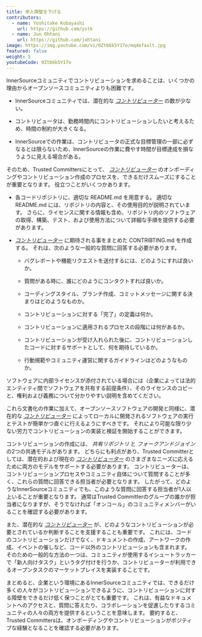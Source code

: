 ```yaml
---
title: 参入障壁を下げる
contributors:
  - name: Yoshitake Kobayashi
    url: https://github.com/ystk
  - name: Jun Ohtani
    url: https://github.com/johtani
image: https://img.youtube.com/vi/0Ztb6k5Y17o/mqdefault.jpg
featured: false
weight: 5
youtubeCode: 0Ztb6k5Y17o
---
```

<div class="paragraph">
<p>InnerSourceコミュニティでコントリビューションを求めることは、いくつかの理由からオープンソースコミュニティよりも困難です。</p>
</div>
<div class="ulist">
<ul>
<li>
<p>InnerSourceコミュニティでは、潜在的な <a href="https://innersourcecommons.org/learn/learning-path/contributor/01"><em>コントリビューター</em></a> の数が少ない。</p>
</li>
<li>
<p>コントリビュータは、勤務時間内にコントリビューションしたいと考えるため、時間の制約が大きくなる。</p>
</li>
<li>
<p>InnerSourceでの作業は、コントリビュータの正式な目標管理の一部に必ずなるとは限らないため、InnerSourceの作業に費やす時間が目標達成を損なうように見える場合がある。</p>
</li>
</ul>
</div>
<div class="paragraph">
<p>そのため、Trusted Committersにとって、 <a href="https://innersourcecommons.org/learn/learning-path/contributor/01"><em>コントリビューター</em></a> のオンボーディングやコントリビューション作成のプロセスを、できるだけスムーズにすることが重要となります。
役立つことがいくつかあります。</p>
</div>
<div class="ulist">
<ul>
<li>
<p>各コードリポジトリに、適切な README.md を用意する。
適切な README.md には、リポジトリの内容と、その使用目的が説明されています。
さらに、ライセンスに関する情報も含め、リポジトリ内のソフトウェアの取得、構築、テスト、および使用方法について詳細な手順を提供する必要があります。</p>
</li>
<li>
<p><a href="https://innersourcecommons.org/learn/learning-path/contributor/01"><em>コントリビューター</em></a> に期待される事をまとめた CONTRIBTING.md を作成する。
それは、次のような一般的な質問に回答する必要があります。</p>
<div class="ulist">
<ul>
<li>
<p>バグレポートや機能リクエストを送付するには、どのようにすれば良いか。</p>
</li>
<li>
<p>質問がある時に、誰にどのようにコンタクトすれば良いか。</p>
</li>
<li>
<p>コーディングスタイル、ブランチ作成、コミットメッセージに関する決まりはどのようなものか。</p>
</li>
<li>
<p>コントリビューションに対する「完了」の定義は何か。</p>
</li>
<li>
<p>コントリビューションに適用されるプロセスの段階には何があるか。</p>
</li>
<li>
<p>コントリビューションが受け入れられた後に、コントリビューションしたコードに対するサポートとして、何を期待しているか。</p>
</li>
<li>
<p>行動規範やコミュニティ運営に関するガイドラインはどのようなものか。</p>
</li>
</ul>
</div>
</li>
</ul>
</div>
<div class="paragraph">
<p>ソフトウェアに内部ライセンスが添付されている場合には（企業によっては法的エンティティ間でソフトウェアを共有する前提条件）、そのライセンスのコピーと、権利および義務について分かりやすい説明を含めてください。</p>
</div>
<div class="paragraph">
<p>これら文書化の作業に加えて、オープンソースソフトウェアの開発と同様に、潜在的な <a href="https://innersourcecommons.org/learn/learning-path/contributor/01"><em>コントリビューター</em></a> によってローカルに開発されるソフトウェアの実行とテストが簡単かつ直ぐに行えるようにすべきです。
それにより可能な限り少ない労力でコントリビューションの実装と検証を開始することができます。</p>
</div>
<div class="paragraph">
<p>コントリビューションの作成には、 <em>共有リポジトリ</em> と <em>フォークアンドジョイン</em> の2つの共通モデルがあります。
どちらにも利点があり、Trusted Committerとしては、潜在的および現在の <a href="https://innersourcecommons.org/learn/learning-path/contributor/01"><em>コントリビューター</em></a> のさまざまなニーズに応えるために両方のモデルをサポートする必要があります。
コントリビューターは、コントリビューションプロセスやコミュニティ自体について質問することが多く、これらの質問に回答できる担当者が必要となります。
したがって、どのようなInnerSourceコミュニティでも、このような質問に回答する担当者が1人以上いることが重要となります。
通常はTrusted Committerのグループの誰かが担当者になりますが、そうでなければ「オンコール」のコミュニティメンバーがいることを確認する必要があります。</p>
</div>
<div class="paragraph">
<p>また、潜在的な <a href="https://innersourcecommons.org/learn/learning-path/contributor/01"><em>コントリビューター</em></a> が、どのようなコントリビューションが必要とされているか判断することを支援することも重要です。
これには、コードのコントリビューションだけでなく、ドキュメントの作成、アートワークの作成、イベントの催しなど、コード以外のコントリビューションも含まれます。
そのための一般的な方法の一つは、コミュニティが使用するイシュートラッカーで「新人向けタスク」というタグ付けを行うか、コントリビューターが利用できるオープンタスクのマーケットプレイスを実装することです。</p>
</div>
<div class="paragraph">
<p>まとめると、企業という環境にあるInnerSourceコミュニティでは、できるだけ多くの人々がコントリビューションできるように、コントリビューションに対する障壁をできるだけ低く保つことがとても重要です。
これは、有益なドキュメントへのアクセスと、質問に答えたり、コラボレーションを促進したりするコミュニティの人々の両方を提供するということを意味します。
要約すると、Trusted Committersは、オンボーディングやコントリビューションがポジティブな経験となることを確認する必要があります。</p>
</div>
<!--- This file autogenerated from https://github.com/InnerSourceCommons/InnerSourceLearningPath/blob/master/scripts -->